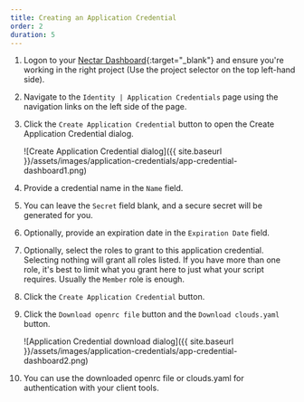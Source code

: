 ```yaml
---
title: Creating an Application Credential
order: 2
duration: 5
---
```


1. Logon to your [Nectar Dashboard](https://dashboard.rc.nectar.org.au){:target="_blank"}
   and ensure you're working in the right project (Use the project selector on the top left-hand side).
1. Navigate to the `Identity | Application Credentials` page using the navigation links on the left side of the page.
1. Click the `Create Application Credential` button to open the Create Application Credential dialog.

    ![Create Application Credential dialog]({{ site.baseurl }}/assets/images/application-credentials/app-credential-dashboard1.png)

1. Provide a credential name in the `Name` field.
1. You can leave the `Secret` field blank, and a secure secret will be generated for you.
1. Optionally, provide an expiration date in the `Expiration Date` field.
1. Optionally, select the roles to grant to this application credential.
   Selecting nothing will grant all roles listed. If you have more than one
   role, it's best to limit what you grant here to just what your script
   requires. Usually the `Member` role is enough.
1. Click the `Create Application Credential` button.
1. Click the `Download openrc file` button and the `Download clouds.yaml` button.

    ![Application Credential download dialog]({{ site.baseurl }}/assets/images/application-credentials/app-credential-dashboard2.png)

1. You can use the downloaded openrc file or clouds.yaml for authentication with your client tools.
